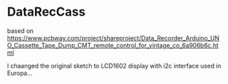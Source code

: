 # DataRecCass
based on https://www.pcbway.com/project/shareproject/Data_Recorder_Arduino_UNO_Cassette_Tape_Dump_CMT_remote_control_for_vintage_co_6a906b6c.html

I chaanged the original sketch to LCD1602 display with i2c interface used in Europa...
